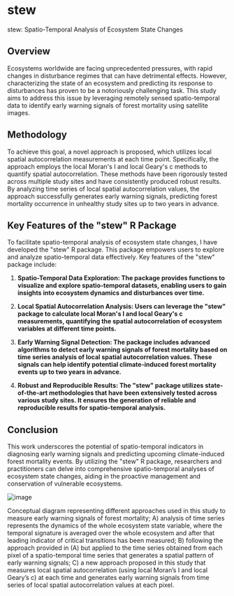 # stew
stew: Spatio-Temporal Analysis of Ecosystem State Changes

## Overview
Ecosystems worldwide are facing unprecedented pressures, with rapid changes in disturbance regimes that can have detrimental effects. However, characterizing the state of an ecosystem and predicting its response to disturbances has proven to be a notoriously challenging task. This study aims to address this issue by leveraging remotely sensed spatio-temporal data to identify early warning signals of forest mortality using satellite images.

## Methodology
To achieve this goal, a novel approach is proposed, which utilizes local spatial autocorrelation measurements at each time point. Specifically, the approach employs the local Moran's I and local Geary's c methods to quantify spatial autocorrelation. These methods have been rigorously tested across multiple study sites and have consistently produced robust results. By analyzing time series of local spatial autocorrelation values, the approach successfully generates early warning signals, predicting forest mortality occurrence in unhealthy study sites up to two years in advance.

## Key Features of the "stew" R Package
To facilitate spatio-temporal analysis of ecosystem state changes, I have developed the "stew" R package. This package empowers users to explore and analyze spatio-temporal data effectively. Key features of the "stew" package include:

1. **Spatio-Temporal Data Exploration: The package provides functions to visualize and explore spatio-temporal datasets, enabling users to gain insights into ecosystem dynamics and disturbances over time.**

2. **Local Spatial Autocorrelation Analysis: Users can leverage the "stew" package to calculate local Moran's I and local Geary's c measurements, quantifying the spatial autocorrelation of ecosystem variables at different time points.**

3. **Early Warning Signal Detection: The package includes advanced algorithms to detect early warning signals of forest mortality based on time series analysis of local spatial autocorrelation values. These signals can help identify potential climate-induced forest mortality events up to two years in advance.**

4. **Robust and Reproducible Results: The "stew" package utilizes state-of-the-art methodologies that have been extensively tested across various study sites. It ensures the generation of reliable and reproducible results for spatio-temporal analysis.**

## Conclusion
This work underscores the potential of spatio-temporal indicators in diagnosing early warning signals and predicting upcoming climate-induced forest mortality events. By utilizing the "stew" R package, researchers and practitioners can delve into comprehensive spatio-temporal analyses of ecosystem state changes, aiding in the proactive management and conservation of vulnerable ecosystems.




![image](https://github.com/alibaks/stew/assets/62399942/a144ed69-4dfd-423a-92f4-f531a7ee622f)

Conceptual diagram representing different approaches used in this study to measure early warning signals of forest mortality; A) analysis of time series represents the dynamics of the whole ecosystem state variable, where the temporal signature is averaged over the whole ecosystem and after that leading indicator of critical transitions has been measured; B) following the approach provided in (A) but applied to the time series obtained from each pixel of a spatio-temporal time series that generates a spatial pattern of early warning signals; C) a new approach proposed in this study that measures local spatial autocorrelation (using local Moran’s I and local Geary’s c) at each time and generates early warning signals from time series of local spatial autocorrelation values at each pixel.

